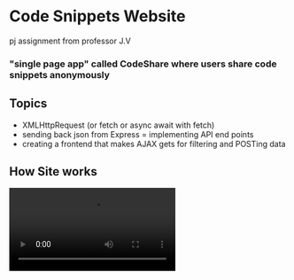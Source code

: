 
# Code Snippets Website
pj assignment from professor J.V

### "single page app" called CodeShare where users share code snippets anonymously 

## Topics 
- XMLHttpRequest (or fetch or async await with fetch)
- sending back json from Express
= implementing API end points
- creating a frontend that makes AJAX gets for filtering and POSTing data

## How Site works 
![video](docs/example.mov)
